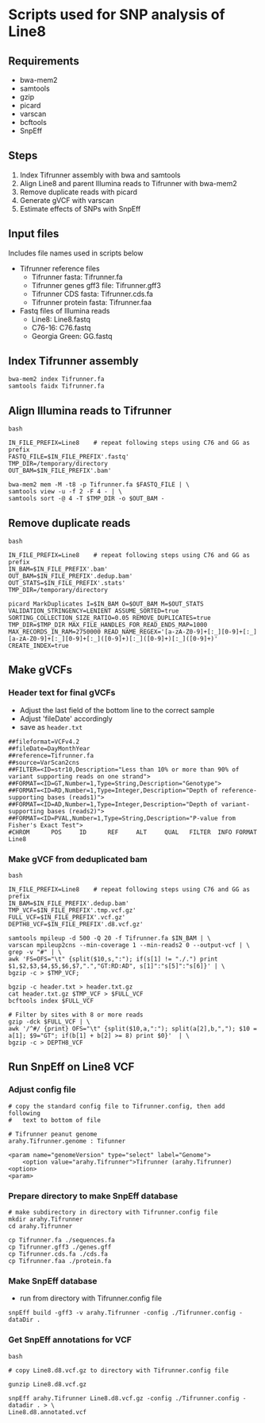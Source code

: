 # Scripts used for SNP analysis of Line8

## Requirements
* bwa-mem2
* samtools
* gzip
* picard
* varscan
* bcftools
* SnpEff

## Steps
1. Index Tifrunner assembly with bwa and samtools
2. Align Line8 and parent Illumina reads to Tifrunner with bwa-mem2
3. Remove duplicate reads with picard
4. Generate gVCF with varscan
5. Estimate effects of SNPs with SnpEff

## Input files
Includes file names used in scripts below
* Tifrunner reference files
  * Tifrunner fasta: Tifrunner.fa
  * Tifrunner genes gff3 file: Tifrunner.gff3
  * Tifrunner CDS fasta: Tifrunner.cds.fa
  * Tifrunner protein fasta: Tifrunner.faa
* Fastq files of Illumina reads
  * Line8: Line8.fastq
  * C76-16: C76.fastq
  * Georgia Green: GG.fastq

## Index Tifrunner assembly
```
bwa-mem2 index Tifrunner.fa
samtools faidx Tifrunner.fa
```

## Align Illumina reads to Tifrunner
```
bash

IN_FILE_PREFIX=Line8 	# repeat following steps using C76 and GG as prefix
FASTQ_FILE=$IN_FILE_PREFIX'.fastq'
TMP_DIR=/temporary/directory
OUT_BAM=$IN_FILE_PREFIX'.bam'

bwa-mem2 mem -M -t8 -p Tifrunner.fa $FASTQ_FILE | \
samtools view -u -f 2 -F 4 - | \
samtools sort -@ 4 -T $TMP_DIR -o $OUT_BAM -
```

## Remove duplicate reads
```
bash

IN_FILE_PREFIX=Line8    # repeat following steps using C76 and GG as prefix
IN_BAM=$IN_FILE_PREFIX'.bam'
OUT_BAM=$IN_FILE_PREFIX'.dedup.bam'
OUT_STATS=$IN_FILE_PREFIX'.stats'
TMP_DIR=/temporary/directory

picard MarkDuplicates I=$IN_BAM O=$OUT_BAM M=$OUT_STATS VALIDATION_STRINGENCY=LENIENT ASSUME_SORTED=true SORTING_COLLECTION_SIZE_RATIO=0.05 REMOVE_DUPLICATES=true TMP_DIR=$TMP_DIR MAX_FILE_HANDLES_FOR_READ_ENDS_MAP=1000 MAX_RECORDS_IN_RAM=2750000 READ_NAME_REGEX='[a-zA-Z0-9]+[:_][0-9]+[:_][a-zA-Z0-9]+[:_][0-9]+[:_]([0-9]+)[:_]([0-9]+)[:_]([0-9]+)' CREATE_INDEX=true

```

## Make gVCFs
### Header text for final gVCFs
* Adjust the last field of the bottom line to the correct sample
* Adjust 'fileDate' accordingly
* save as `header.txt`
```
##fileformat=VCFv4.2
##fileDate=DayMonthYear
##reference=Tifrunner.fa
##source=VarScan2cns
##FILTER=<ID=str10,Description="Less than 10% or more than 90% of variant supporting reads on one strand">
##FORMAT=<ID=GT,Number=1,Type=String,Description="Genotype">
##FORMAT=<ID=RD,Number=1,Type=Integer,Description="Depth of reference-supporting bases (reads1)">
##FORMAT=<ID=AD,Number=1,Type=Integer,Description="Depth of variant-supporting bases (reads2)">
##FORMAT=<ID=PVAL,Number=1,Type=String,Description="P-value from Fisher's Exact Test">
#CHROM     	POS 	ID     	REF  	ALT  	QUAL   FILTER  INFO	FORMAT      	Line8
```
### Make gVCF from deduplicated bam
```
bash

IN_FILE_PREFIX=Line8    # repeat following steps using C76 and GG as prefix
IN_BAM=$IN_FILE_PREFIX'.dedup.bam'
TMP_VCF=$IN_FILE_PREFIX'.tmp.vcf.gz'
FULL_VCF=$IN_FILE_PREFIX'.vcf.gz'
DEPTH8_VCF=$IN_FILE_PREFIX'.d8.vcf.gz'

samtools mpileup -d 500 -Q 20 -f Tifrunner.fa $IN_BAM | \
varscan mpileup2cns --min-coverage 1 --min-reads2 0 --output-vcf | \
grep -v "#" | \
awk 'FS=OFS="\t" {split($10,s,":"); if(s[1] != "./.") print $1,$2,$3,$4,$5,$6,$7,".","GT:RD:AD", s[1]":"s[5]":"s[6]}' | \
bgzip -c > $TMP_VCF;

bgzip -c header.txt > header.txt.gz
cat header.txt.gz $TMP_VCF > $FULL_VCF
bcftools index $FULL_VCF

# Filter by sites with 8 or more reads
gzip -dck $FULL_VCF | \
awk '/^#/ {print} OFS="\t" {split($10,a,":"); split(a[2],b,","); $10 = a[1]; $9="GT"; if(b[1] + b[2] >= 8) print $0}'  | \
bgzip -c > DEPTH8_VCF

```

## Run SnpEff on Line8 VCF
### Adjust config file
```
# copy the standard config file to Tifrunner.config, then add following 
#   text to bottom of file

# Tifrunner peanut genome
arahy.Tifrunner.genome : Tifunner

<param name="genomeVersion" type="select" label="Genome">
    <option value="arahy.Tifrunner">Tifrunner (arahy.Tifrunner)<option>
<param>
```
### Prepare directory to make SnpEff database
```
# make subdirectory in directory with Tifrunner.config file
mkdir arahy.Tifrunner
cd arahy.Tifrunner

cp Tifrunner.fa ./sequences.fa
cp Tifrunner.gff3 ./genes.gff
cp Tifrunner.cds.fa ./cds.fa
cp Tifrunner.faa ./protein.fa
```
### Make SnpEff database
* run from directory with Tifrunner.config file
```
snpEff build -gff3 -v arahy.Tifrunner -config ./Tifrunner.config -dataDir .
```
### Get SnpEff annotations for VCF
```
bash

# copy Line8.d8.vcf.gz to directory with Tifrunner.config file

gunzip Line8.d8.vcf.gz

snpEff arahy.Tifrunner Line8.d8.vcf.gz -config ./Tifrunner.config -datadir . > \
Line8.d8.annotated.vcf

```
